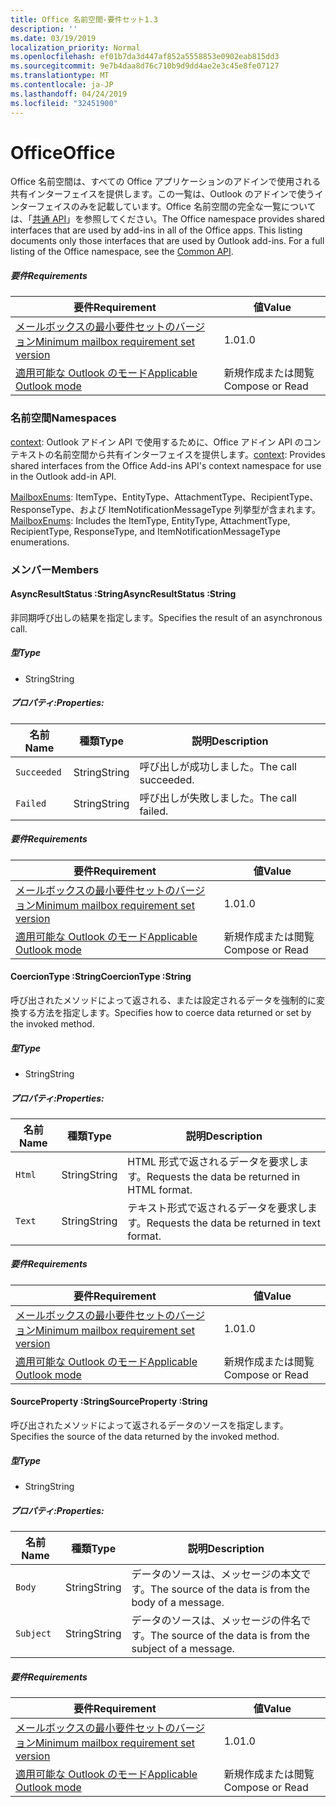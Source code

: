 ```yaml
---
title: Office 名前空間-要件セット1.3
description: ''
ms.date: 03/19/2019
localization_priority: Normal
ms.openlocfilehash: ef01b7da3d447af852a5558853e0902eab815dd3
ms.sourcegitcommit: 9e7b4daa8d76c710b9d9dd4ae2e3c45e8fe07127
ms.translationtype: MT
ms.contentlocale: ja-JP
ms.lasthandoff: 04/24/2019
ms.locfileid: "32451900"
---
```

# <a name="office"></a><span data-ttu-id="eb4d4-102">Office</span><span class="sxs-lookup"><span data-stu-id="eb4d4-102">Office</span></span>

<span data-ttu-id="eb4d4-p101">Office 名前空間は、すべての Office アプリケーションのアドインで使用される共有インターフェイスを提供します。この一覧は、Outlook のアドインで使うインターフェイスのみを記載しています。Office 名前空間の完全な一覧については、「[共通 API](/javascript/api/office)」を参照してください。</span><span class="sxs-lookup"><span data-stu-id="eb4d4-p101">The Office namespace provides shared interfaces that are used by add-ins in all of the Office apps. This listing documents only those interfaces that are used by Outlook add-ins. For a full listing of the Office namespace, see the [Common API](/javascript/api/office).</span></span>

##### <a name="requirements"></a><span data-ttu-id="eb4d4-105">要件</span><span class="sxs-lookup"><span data-stu-id="eb4d4-105">Requirements</span></span>

|<span data-ttu-id="eb4d4-106">要件</span><span class="sxs-lookup"><span data-stu-id="eb4d4-106">Requirement</span></span>| <span data-ttu-id="eb4d4-107">値</span><span class="sxs-lookup"><span data-stu-id="eb4d4-107">Value</span></span>|
|---|---|
|[<span data-ttu-id="eb4d4-108">メールボックスの最小要件セットのバージョン</span><span class="sxs-lookup"><span data-stu-id="eb4d4-108">Minimum mailbox requirement set version</span></span>](/office/dev/add-ins/reference/requirement-sets/outlook-api-requirement-sets)| <span data-ttu-id="eb4d4-109">1.0</span><span class="sxs-lookup"><span data-stu-id="eb4d4-109">1.0</span></span>|
|[<span data-ttu-id="eb4d4-110">適用可能な Outlook のモード</span><span class="sxs-lookup"><span data-stu-id="eb4d4-110">Applicable Outlook mode</span></span>](/outlook/add-ins/#extension-points)| <span data-ttu-id="eb4d4-111">新規作成または閲覧</span><span class="sxs-lookup"><span data-stu-id="eb4d4-111">Compose or Read</span></span>|

### <a name="namespaces"></a><span data-ttu-id="eb4d4-112">名前空間</span><span class="sxs-lookup"><span data-stu-id="eb4d4-112">Namespaces</span></span>

<span data-ttu-id="eb4d4-113">[context](office.context.md): Outlook アドイン API で使用するために、Office アドイン API のコンテキストの名前空間から共有インターフェイスを提供します。</span><span class="sxs-lookup"><span data-stu-id="eb4d4-113">[context](office.context.md): Provides shared interfaces from the Office Add-ins API's context namespace for use in the Outlook add-in API.</span></span>

<span data-ttu-id="eb4d4-114">[MailboxEnums](/javascript/api/outlook_1_3/office.mailboxenums.attachmenttype): ItemType、EntityType、AttachmentType、RecipientType、ResponseType、および ItemNotificationMessageType 列挙型が含まれます。</span><span class="sxs-lookup"><span data-stu-id="eb4d4-114">[MailboxEnums](/javascript/api/outlook_1_3/office.mailboxenums.attachmenttype): Includes the ItemType, EntityType, AttachmentType, RecipientType, ResponseType, and ItemNotificationMessageType enumerations.</span></span>

### <a name="members"></a><span data-ttu-id="eb4d4-115">メンバー</span><span class="sxs-lookup"><span data-stu-id="eb4d4-115">Members</span></span>

####  <a name="asyncresultstatus-string"></a><span data-ttu-id="eb4d4-116">AsyncResultStatus :String</span><span class="sxs-lookup"><span data-stu-id="eb4d4-116">AsyncResultStatus :String</span></span>

<span data-ttu-id="eb4d4-117">非同期呼び出しの結果を指定します。</span><span class="sxs-lookup"><span data-stu-id="eb4d4-117">Specifies the result of an asynchronous call.</span></span>

##### <a name="type"></a><span data-ttu-id="eb4d4-118">型</span><span class="sxs-lookup"><span data-stu-id="eb4d4-118">Type</span></span>

*   <span data-ttu-id="eb4d4-119">String</span><span class="sxs-lookup"><span data-stu-id="eb4d4-119">String</span></span>

##### <a name="properties"></a><span data-ttu-id="eb4d4-120">プロパティ:</span><span class="sxs-lookup"><span data-stu-id="eb4d4-120">Properties:</span></span>

|<span data-ttu-id="eb4d4-121">名前</span><span class="sxs-lookup"><span data-stu-id="eb4d4-121">Name</span></span>| <span data-ttu-id="eb4d4-122">種類</span><span class="sxs-lookup"><span data-stu-id="eb4d4-122">Type</span></span>| <span data-ttu-id="eb4d4-123">説明</span><span class="sxs-lookup"><span data-stu-id="eb4d4-123">Description</span></span>|
|---|---|---|
|`Succeeded`| <span data-ttu-id="eb4d4-124">String</span><span class="sxs-lookup"><span data-stu-id="eb4d4-124">String</span></span>|<span data-ttu-id="eb4d4-125">呼び出しが成功しました。</span><span class="sxs-lookup"><span data-stu-id="eb4d4-125">The call succeeded.</span></span>|
|`Failed`| <span data-ttu-id="eb4d4-126">String</span><span class="sxs-lookup"><span data-stu-id="eb4d4-126">String</span></span>|<span data-ttu-id="eb4d4-127">呼び出しが失敗しました。</span><span class="sxs-lookup"><span data-stu-id="eb4d4-127">The call failed.</span></span>|

##### <a name="requirements"></a><span data-ttu-id="eb4d4-128">要件</span><span class="sxs-lookup"><span data-stu-id="eb4d4-128">Requirements</span></span>

|<span data-ttu-id="eb4d4-129">要件</span><span class="sxs-lookup"><span data-stu-id="eb4d4-129">Requirement</span></span>| <span data-ttu-id="eb4d4-130">値</span><span class="sxs-lookup"><span data-stu-id="eb4d4-130">Value</span></span>|
|---|---|
|[<span data-ttu-id="eb4d4-131">メールボックスの最小要件セットのバージョン</span><span class="sxs-lookup"><span data-stu-id="eb4d4-131">Minimum mailbox requirement set version</span></span>](/office/dev/add-ins/reference/requirement-sets/outlook-api-requirement-sets)| <span data-ttu-id="eb4d4-132">1.0</span><span class="sxs-lookup"><span data-stu-id="eb4d4-132">1.0</span></span>|
|[<span data-ttu-id="eb4d4-133">適用可能な Outlook のモード</span><span class="sxs-lookup"><span data-stu-id="eb4d4-133">Applicable Outlook mode</span></span>](/outlook/add-ins/#extension-points)| <span data-ttu-id="eb4d4-134">新規作成または閲覧</span><span class="sxs-lookup"><span data-stu-id="eb4d4-134">Compose or Read</span></span>|

####  <a name="coerciontype-string"></a><span data-ttu-id="eb4d4-135">CoercionType :String</span><span class="sxs-lookup"><span data-stu-id="eb4d4-135">CoercionType :String</span></span>

<span data-ttu-id="eb4d4-136">呼び出されたメソッドによって返される、または設定されるデータを強制的に変換する方法を指定します。</span><span class="sxs-lookup"><span data-stu-id="eb4d4-136">Specifies how to coerce data returned or set by the invoked method.</span></span>

##### <a name="type"></a><span data-ttu-id="eb4d4-137">型</span><span class="sxs-lookup"><span data-stu-id="eb4d4-137">Type</span></span>

*   <span data-ttu-id="eb4d4-138">String</span><span class="sxs-lookup"><span data-stu-id="eb4d4-138">String</span></span>

##### <a name="properties"></a><span data-ttu-id="eb4d4-139">プロパティ:</span><span class="sxs-lookup"><span data-stu-id="eb4d4-139">Properties:</span></span>

|<span data-ttu-id="eb4d4-140">名前</span><span class="sxs-lookup"><span data-stu-id="eb4d4-140">Name</span></span>| <span data-ttu-id="eb4d4-141">種類</span><span class="sxs-lookup"><span data-stu-id="eb4d4-141">Type</span></span>| <span data-ttu-id="eb4d4-142">説明</span><span class="sxs-lookup"><span data-stu-id="eb4d4-142">Description</span></span>|
|---|---|---|
|`Html`| <span data-ttu-id="eb4d4-143">String</span><span class="sxs-lookup"><span data-stu-id="eb4d4-143">String</span></span>|<span data-ttu-id="eb4d4-144">HTML 形式で返されるデータを要求します。</span><span class="sxs-lookup"><span data-stu-id="eb4d4-144">Requests the data be returned in HTML format.</span></span>|
|`Text`| <span data-ttu-id="eb4d4-145">String</span><span class="sxs-lookup"><span data-stu-id="eb4d4-145">String</span></span>|<span data-ttu-id="eb4d4-146">テキスト形式で返されるデータを要求します。</span><span class="sxs-lookup"><span data-stu-id="eb4d4-146">Requests the data be returned in text format.</span></span>|

##### <a name="requirements"></a><span data-ttu-id="eb4d4-147">要件</span><span class="sxs-lookup"><span data-stu-id="eb4d4-147">Requirements</span></span>

|<span data-ttu-id="eb4d4-148">要件</span><span class="sxs-lookup"><span data-stu-id="eb4d4-148">Requirement</span></span>| <span data-ttu-id="eb4d4-149">値</span><span class="sxs-lookup"><span data-stu-id="eb4d4-149">Value</span></span>|
|---|---|
|[<span data-ttu-id="eb4d4-150">メールボックスの最小要件セットのバージョン</span><span class="sxs-lookup"><span data-stu-id="eb4d4-150">Minimum mailbox requirement set version</span></span>](/office/dev/add-ins/reference/requirement-sets/outlook-api-requirement-sets)| <span data-ttu-id="eb4d4-151">1.0</span><span class="sxs-lookup"><span data-stu-id="eb4d4-151">1.0</span></span>|
|[<span data-ttu-id="eb4d4-152">適用可能な Outlook のモード</span><span class="sxs-lookup"><span data-stu-id="eb4d4-152">Applicable Outlook mode</span></span>](/outlook/add-ins/#extension-points)| <span data-ttu-id="eb4d4-153">新規作成または閲覧</span><span class="sxs-lookup"><span data-stu-id="eb4d4-153">Compose or Read</span></span>|

####  <a name="sourceproperty-string"></a><span data-ttu-id="eb4d4-154">SourceProperty :String</span><span class="sxs-lookup"><span data-stu-id="eb4d4-154">SourceProperty :String</span></span>

<span data-ttu-id="eb4d4-155">呼び出されたメソッドによって返されるデータのソースを指定します。</span><span class="sxs-lookup"><span data-stu-id="eb4d4-155">Specifies the source of the data returned by the invoked method.</span></span>

##### <a name="type"></a><span data-ttu-id="eb4d4-156">型</span><span class="sxs-lookup"><span data-stu-id="eb4d4-156">Type</span></span>

*   <span data-ttu-id="eb4d4-157">String</span><span class="sxs-lookup"><span data-stu-id="eb4d4-157">String</span></span>

##### <a name="properties"></a><span data-ttu-id="eb4d4-158">プロパティ:</span><span class="sxs-lookup"><span data-stu-id="eb4d4-158">Properties:</span></span>

|<span data-ttu-id="eb4d4-159">名前</span><span class="sxs-lookup"><span data-stu-id="eb4d4-159">Name</span></span>| <span data-ttu-id="eb4d4-160">種類</span><span class="sxs-lookup"><span data-stu-id="eb4d4-160">Type</span></span>| <span data-ttu-id="eb4d4-161">説明</span><span class="sxs-lookup"><span data-stu-id="eb4d4-161">Description</span></span>|
|---|---|---|
|`Body`| <span data-ttu-id="eb4d4-162">String</span><span class="sxs-lookup"><span data-stu-id="eb4d4-162">String</span></span>|<span data-ttu-id="eb4d4-163">データのソースは、メッセージの本文です。</span><span class="sxs-lookup"><span data-stu-id="eb4d4-163">The source of the data is from the body of a message.</span></span>|
|`Subject`| <span data-ttu-id="eb4d4-164">String</span><span class="sxs-lookup"><span data-stu-id="eb4d4-164">String</span></span>|<span data-ttu-id="eb4d4-165">データのソースは、メッセージの件名です。</span><span class="sxs-lookup"><span data-stu-id="eb4d4-165">The source of the data is from the subject of a message.</span></span>|

##### <a name="requirements"></a><span data-ttu-id="eb4d4-166">要件</span><span class="sxs-lookup"><span data-stu-id="eb4d4-166">Requirements</span></span>

|<span data-ttu-id="eb4d4-167">要件</span><span class="sxs-lookup"><span data-stu-id="eb4d4-167">Requirement</span></span>| <span data-ttu-id="eb4d4-168">値</span><span class="sxs-lookup"><span data-stu-id="eb4d4-168">Value</span></span>|
|---|---|
|[<span data-ttu-id="eb4d4-169">メールボックスの最小要件セットのバージョン</span><span class="sxs-lookup"><span data-stu-id="eb4d4-169">Minimum mailbox requirement set version</span></span>](/office/dev/add-ins/reference/requirement-sets/outlook-api-requirement-sets)| <span data-ttu-id="eb4d4-170">1.0</span><span class="sxs-lookup"><span data-stu-id="eb4d4-170">1.0</span></span>|
|[<span data-ttu-id="eb4d4-171">適用可能な Outlook のモード</span><span class="sxs-lookup"><span data-stu-id="eb4d4-171">Applicable Outlook mode</span></span>](/outlook/add-ins/#extension-points)| <span data-ttu-id="eb4d4-172">新規作成または閲覧</span><span class="sxs-lookup"><span data-stu-id="eb4d4-172">Compose or Read</span></span>|
